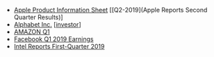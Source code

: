 
- [Apple Product Information Sheet](https://www.apple.com/legal/more-resources/docs/apple-product-information-sheet.pdf) [[Q2-2019](Apple Reports Second Quarter Results)]
- [Alphabet Inc.](https://abc.xyz/investor/static/pdf/20190429_alphabet_10Q.pdf?cache=7afe0eb) [[investor](https://abc.xyz/investor/)]
- [AMAZON Q1](https://ir.aboutamazon.com/static-files/2a08aa1d-de2c-40e9-8d15-eb786be32b0e)
- [Facebook Q1 2019 Earnings](https://investor.fb.com/investor-events/event-details/2019/Facebook-Q1-2019-Earnings/default.aspx)
- [Intel Reports First-Quarter 2019](https://s21.q4cdn.com/600692695/files/doc_financials/2019/Q1/Q1-2019_EarningsRelease_Final.pdf)
